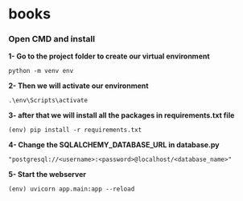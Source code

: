 # books
 
### Open CMD and install


**1- Go to the project folder to create our virtual environment** 

	python -m venv env


**2- Then we will activate our environment** 

	.\env\Scripts\activate
	
	
**3- after that we will install all the packages in requirements.txt file** 

	(env) pip install -r requirements.txt
	
**4- Change the SQLALCHEMY_DATABASE_URL in database.py**

	"postgresql://<username>:<password>@localhost/<database_name>"

**5- Start the webserver**

	(env) uvicorn app.main:app --reload
	

